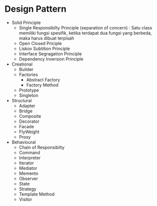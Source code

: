 # Design Pattern

- Solid Principle
    - Single Responsibilty Principle 
    (separation of concern) : Satu class memiliki fungsi spesifik, ketika terdapat dua fungsi yang berbeda, maka harus dibuat terpisah 
    - Open Closed Priciple
    - Liskov Subtition Principle
    - Interface Segragation Principle
    - Dependency Inversion Principle
- Creational
    - Builder
    - Factories
        - Abstract Factory
        - Factory Method
    - Prototype
    - Singleton
- Structural
    - Adapter
    - Bridge
    - Composite
    - Decorator
    - Facade
    - FlyWeight
    - Proxy
- Behavioural
    - Chain of Responsibilty
    - Command
    - Interpreter
    - Iterator
    - Mediator
    - Memento
    - Observer
    - State
    - Strategy
    - Template Method
    - Visitor
